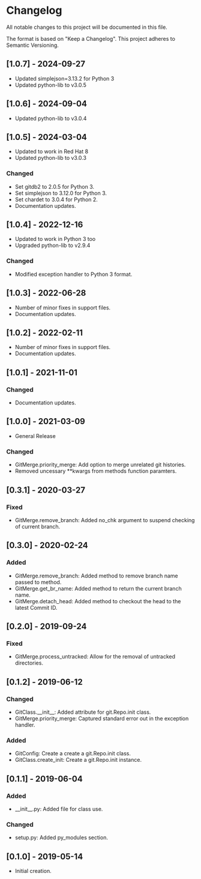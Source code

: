 # Changelog
All notable changes to this project will be documented in this file.

The format is based on "Keep a Changelog".  This project adheres to Semantic Versioning.


## [1.0.7] - 2024-09-27
- Updated simplejson=3.13.2 for Python 3
- Updated python-lib to v3.0.5


## [1.0.6] - 2024-09-04
- Updated python-lib to v3.0.4


## [1.0.5] - 2024-03-04
- Updated to work in Red Hat 8
- Updated python-lib to v3.0.3

### Changed
- Set gitdb2 to 2.0.5 for Python 3.
- Set simplejson to 3.12.0 for Python 3.
- Set chardet to 3.0.4 for Python 2.
- Documentation updates.


## [1.0.4] - 2022-12-16
- Updated to work in Python 3 too
- Upgraded python-lib to v2.9.4

### Changed
- Modified exception handler to Python 3 format.


## [1.0.3] - 2022-06-28
- Number of minor fixes in support files.
- Documentation updates.

## [1.0.2] - 2022-02-11
- Number of minor fixes in support files.
- Documentation updates.


## [1.0.1] - 2021-11-01
### Changed
- Documentation updates.


## [1.0.0] - 2021-03-09
- General Release

### Changed
- GitMerge.priority_merge:  Add option to merge unrelated git histories.
- Removed uncessary \*\*kwargs from methods function paramters.


## [0.3.1] - 2020-03-27
### Fixed
- GitMerge.remove_branch:  Added no_chk argument to suspend checking of current branch.


## [0.3.0] - 2020-02-24
### Added
- GitMerge.remove_branch:  Added method to remove branch name passed to method.
- GitMerge.get_br_name:  Added method to return the current branch name.
- GitMerge.detach_head:  Added method to checkout the head to the latest Commit ID.


## [0.2.0] - 2019-09-24
### Fixed
- GitMerge.process_untracked:  Allow for the removal of untracked directories.


## [0.1.2] - 2019-06-12
### Changed
- GitClass.\_\_init\_\_:  Added attribute for git.Repo.init class.
- GitMerge.priority_merge:  Captured standard error out in the exception handler.

### Added
- GitConfig:  Create a create a git.Repo.init class.
- GitClass.create_init:  Create a git.Repo.init instance.


## [0.1.1] - 2019-06-04
### Added
- \_\_init\_\_.py:  Added file for class use.

### Changed
- setup.py:  Added py_modules section.


## [0.1.0] - 2019-05-14
- Initial creation.

